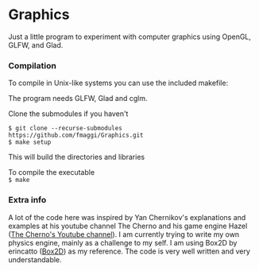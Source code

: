 # Graphics

Just a little program to experiment with computer graphics using OpenGL, GLFW, and Glad.

### Compilation
To compile in Unix-like systems you can use the included makefile:

The program needs GLFW, Glad and cglm.

Clone the submodules if you haven't

`$ git clone --recurse-submodules https://github.com/fmaggi/Graphics.git`\
`$ make setup`

This will build the directories and libraries

To compile the executable\
`$ make`

### Extra info

A lot of the code here was inspired by Yan Chernikov's explanations and examples at his youtube channel The Cherno and his game engine Hazel ([The Cherno's Youtube channel](https://github.com/TheCherno/Hazel)).
I am currently trying to write my own physics engine, mainly as a challenge to my self. I am using Box2D by erincatto ([Box2D](https://github.com/erincatto/box2d)) as my reference.
The code is very well written and very understandable.


